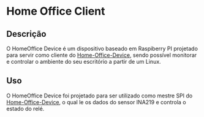 # Home Office Client

## Descrição
O HomeOffice Device é um dispositivo baseado em Raspiberry PI projetado para servir como cliente do [Home-Office-Device](https://github.com/KlsBecker/home-office-device), sendo possível monitorar e controlar o ambiente do seu escritório a partir de um Linux.

## Uso
O HomeOffice Device foi projetado para ser utilizado como mestre SPI do [Home-Office-Device](https://github.com/KlsBecker/home-office-device), o qual le os dados do sensor INA219 e controla o estado do relé.
